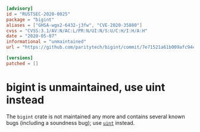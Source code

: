 ```toml
[advisory]
id = "RUSTSEC-2020-0025"
package = "bigint"
aliases = ["GHSA-wgx2-6432-j3fw", "CVE-2020-35880"]
cvss = "CVSS:3.1/AV:N/AC:L/PR:N/UI:N/S:U/C:H/I:H/A:H"
date = "2020-05-07"
informational = "unmaintained"
url = "https://github.com/paritytech/bigint/commit/7e71521a61b009afc94c91135353102658550d42"

[versions]
patched = []
```

# bigint is unmaintained, use uint instead

The `bigint` crate is not maintained any more and contains several known bugs (including a soundness bug);
use [`uint`](https://crates.io/crates/uint) instead.
